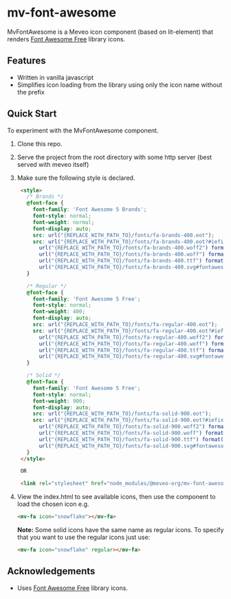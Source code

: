 # mv-font-awesome

 MvFontAwesome is a Meveo icon component (based on lit-element) that renders [Font Awesome Free](https://github.com/FortAwesome/Font-Awesome) library icons.

## Features
* Written in vanilla javascript
* Simplifies icon loading from the library using only the icon name without the prefix

## Quick Start

To experiment with the MvFontAwesome component.

1. Clone this repo.
2. Serve the project from the root directory with some http server (best served with meveo itself)
3. Make sure the following style is declared.

   ```html
    <style>
      /* Brands */
      @font-face {
        font-family: 'Font Awesome 5 Brands';
        font-style: normal;
        font-weight: normal;
        font-display: auto;
        src: url("{REPLACE_WITH_PATH_TO}/fonts/fa-brands-400.eot");
        src: url("{REPLACE_WITH_PATH_TO}/fonts/fa-brands-400.eot?#iefix") format("embedded-opentype"),
          url("{REPLACE_WITH_PATH_TO}/fonts/fa-brands-400.woff2") format("woff2"),
          url("{REPLACE_WITH_PATH_TO}/fonts/fa-brands-400.woff") format("woff"),
          url("{REPLACE_WITH_PATH_TO}/fonts/fa-brands-400.ttf") format("truetype"),
          url("{REPLACE_WITH_PATH_TO}/fonts/fa-brands-400.svg#fontawesome") format("svg");
      }

      /* Regular */
      @font-face {
        font-family: 'Font Awesome 5 Free';
        font-style: normal;
        font-weight: 400;
        font-display: auto;
        src: url("{REPLACE_WITH_PATH_TO}/fonts/fa-regular-400.eot");
        src: url("{REPLACE_WITH_PATH_TO}/fonts/fa-regular-400.eot?#iefix") format("embedded-opentype"),
          url("{REPLACE_WITH_PATH_TO}/fonts/fa-regular-400.woff2") format("woff2"),
          url("{REPLACE_WITH_PATH_TO}/fonts/fa-regular-400.woff") format("woff"),
          url("{REPLACE_WITH_PATH_TO}/fonts/fa-regular-400.ttf") format("truetype"),
          url("{REPLACE_WITH_PATH_TO}/fonts/fa-regular-400.svg#fontawesome") format("svg");
      }

      /* Solid */
      @font-face {
        font-family: 'Font Awesome 5 Free';
        font-style: normal;
        font-weight: 900;
        font-display: auto;
        src: url("{REPLACE_WITH_PATH_TO}/fonts/fa-solid-900.eot");
        src: url("{REPLACE_WITH_PATH_TO}/fonts/fa-solid-900.eot?#iefix") format("embedded-opentype"),
          url("{REPLACE_WITH_PATH_TO}/fonts/fa-solid-900.woff2") format("woff2"),
          url("{REPLACE_WITH_PATH_TO}/fonts/fa-solid-900.woff") format("woff"),
          url("{REPLACE_WITH_PATH_TO}/fonts/fa-solid-900.ttf") format("truetype"),
          url("{REPLACE_WITH_PATH_TO}/fonts/fa-solid-900.svg#fontawesome") format("svg");
      }
    </style>

    OR

    <link rel="stylesheet" href="node_modules/@meveo-org/mv-font-awesome/fonts.css">
    ```

4. View the index.html to see available icons, then use the component to load the chosen icon e.g.

   ```html
   <mv-fa icon="snowflake"></mv-fa>
   ```

   **Note:** Some solid icons have the same name as regular icons.  To specify that you want to use the regular icons just use:

   ```html
   <mv-fa icon="snowflake" regular></mv-fa>
   ```

## Acknowledgements

* Uses [Font Awesome Free](https://fontawesome.com/icons?d=gallery&m=free) library icons.
